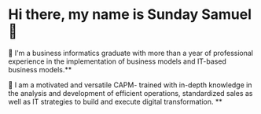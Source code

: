# Hi there, my name is Sunday Samuel 👋

 🔭 I'm a business informatics graduate with more than a year of professional experience in the implementation of business models and IT-based business models.**

🌱 I am a motivated and versatile CAPM- trained with in-depth knowledge in the analysis and development of efficient operations, standardized sales as well as IT strategies to build and execute digital transformation. **
